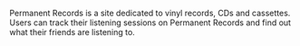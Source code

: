 Permanent Records is a site dedicated to vinyl records, CDs and cassettes. Users can track their listening sessions on Permanent Records and find out what their friends are listening to.
